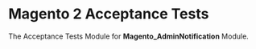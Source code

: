 # Magento 2 Acceptance Tests

The Acceptance Tests Module for **Magento_AdminNotification** Module.
